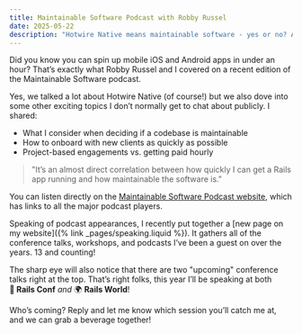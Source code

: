 ```yaml
---
title: Maintainable Software Podcast with Robby Russel
date: 2025-05-22
description: "Hotwire Native means maintainable software - yes or no? Also, a new speaking announcement."
---
```


Did you know you can spin up mobile iOS and Android apps in under an hour? That’s exactly what Robby Russel and I covered on a recent edition of the Maintainable Software podcast.

Yes, we talked a lot about Hotwire Native (of course!) but we also dove into some other exciting topics I don’t normally get to chat about publicly. I shared:

- What I consider when deciding if a codebase is maintainable
- How to onboard with new clients as quickly as possible
- Project-based engagements vs. getting paid hourly

> "It’s an almost direct correlation between how quickly I can get a Rails app running and how maintainable the software is."

You can listen directly on the [Maintainable Software Podcast website](https://maintainable.fm/episodes/joe-masilotti-simplify-your-stack-ship-mobile-sooner), which has links to all the major podcast players.

Speaking of podcast appearances, I recently put together a [new page on my website]({% link _pages/speaking.liquid %}). It gathers all of the conference talks, workshops, and podcasts I’ve been a guest on over the years. 13 and counting!

The sharp eye will also notice that there are two "upcoming" conference talks right at the top. That’s right folks, this year I’ll be speaking at both **🚀 Rails Conf** *and* 🌍 **Rails World**!

Who’s coming? Reply and let me know which session you’ll catch me at, and we can grab a beverage together!
